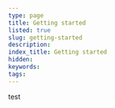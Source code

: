 ```yaml
---
type: page
title: Getting started
listed: true
slug: getting-started
description: 
index_title: Getting started
hidden: 
keywords: 
tags: 
---
```


test
